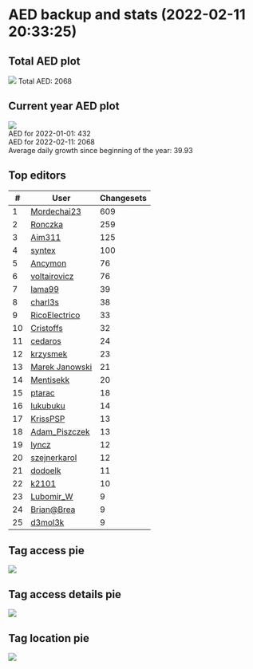 # AED backup and stats (2022-02-11 20:33:25)


## Total AED plot
![](report_data/total_aed.png)
Total AED: 2068

## Current year AED plot
![](report_data/current_year_aed.png)\
AED for 2022-01-01: 432\
AED for 2022-02-11: 2068\
Average daily growth since beginning of the year: 39.93

## Top editors
| # | User | Changesets |
| ------------- | ------------- | ------------- |
| 1 | [Mordechai23](<https://www.openstreetmap.org/user/Mordechai23>) | 609 |
| 2 | [Ronczka](<https://www.openstreetmap.org/user/Ronczka>) | 259 |
| 3 | [Aim311](<https://www.openstreetmap.org/user/Aim311>) | 125 |
| 4 | [syntex](<https://www.openstreetmap.org/user/syntex>) | 100 |
| 5 | [Ancymon](<https://www.openstreetmap.org/user/Ancymon>) | 76 |
| 6 | [voltairovicz](<https://www.openstreetmap.org/user/voltairovicz>) | 76 |
| 7 | [lama99](<https://www.openstreetmap.org/user/lama99>) | 39 |
| 8 | [charl3s](<https://www.openstreetmap.org/user/charl3s>) | 38 |
| 9 | [RicoElectrico](<https://www.openstreetmap.org/user/RicoElectrico>) | 33 |
| 10 | [Cristoffs](<https://www.openstreetmap.org/user/Cristoffs>) | 32 |
| 11 | [cedaros](<https://www.openstreetmap.org/user/cedaros>) | 24 |
| 12 | [krzysmek](<https://www.openstreetmap.org/user/krzysmek>) | 23 |
| 13 | [Marek Janowski](<https://www.openstreetmap.org/user/Marek Janowski>) | 21 |
| 14 | [Mentisekk](<https://www.openstreetmap.org/user/Mentisekk>) | 20 |
| 15 | [ptarac](<https://www.openstreetmap.org/user/ptarac>) | 18 |
| 16 | [lukubuku](<https://www.openstreetmap.org/user/lukubuku>) | 14 |
| 17 | [KrissPSP](<https://www.openstreetmap.org/user/KrissPSP>) | 13 |
| 18 | [Adam_Piszczek](<https://www.openstreetmap.org/user/Adam_Piszczek>) | 13 |
| 19 | [lyncz](<https://www.openstreetmap.org/user/lyncz>) | 12 |
| 20 | [szejnerkarol](<https://www.openstreetmap.org/user/szejnerkarol>) | 12 |
| 21 | [dodoelk](<https://www.openstreetmap.org/user/dodoelk>) | 11 |
| 22 | [k2101](<https://www.openstreetmap.org/user/k2101>) | 10 |
| 23 | [Lubomir_W](<https://www.openstreetmap.org/user/Lubomir_W>) | 9 |
| 24 | [Brian@Brea](<https://www.openstreetmap.org/user/Brian@Brea>) | 9 |
| 25 | [d3mol3k](<https://www.openstreetmap.org/user/d3mol3k>) | 9 |

## Tag access pie
![](report_data/tag_access.png)

## Tag access details pie
![](report_data/tag_access_details.png)

## Tag location pie
![](report_data/tag_location.png)
